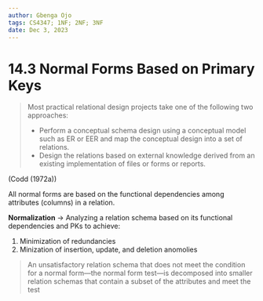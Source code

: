 ```yaml
---
author: Gbenga Ojo
tags: CS4347; 1NF; 2NF; 3NF
date: Dec 3, 2023
---
```


# 14.3 Normal Forms Based on Primary Keys

>Most practical relational design projects take one of the following two approaches:
>* Perform a conceptual schema design using a conceptual model such as ER or EER and map the conceptual design into a set of relations.
>* Design the relations based on external knowledge derived from an existing implementation of files or forms or reports.

(Codd (1972a))

All normal forms are based on the functional dependencies among attributes (columns) in a relation.

**Normalization** -> Analyzing a relation schema based on its functional dependencies and PKs to achieve:
1) Minimization of redundancies
2) Minization of insertion, update, and deletion anomolies

>  An unsatisfactory relation schema that does not meet the condition for a normal form—the normal form test—is decomposed into smaller relation schemas that contain a subset of the attributes and meet the test
